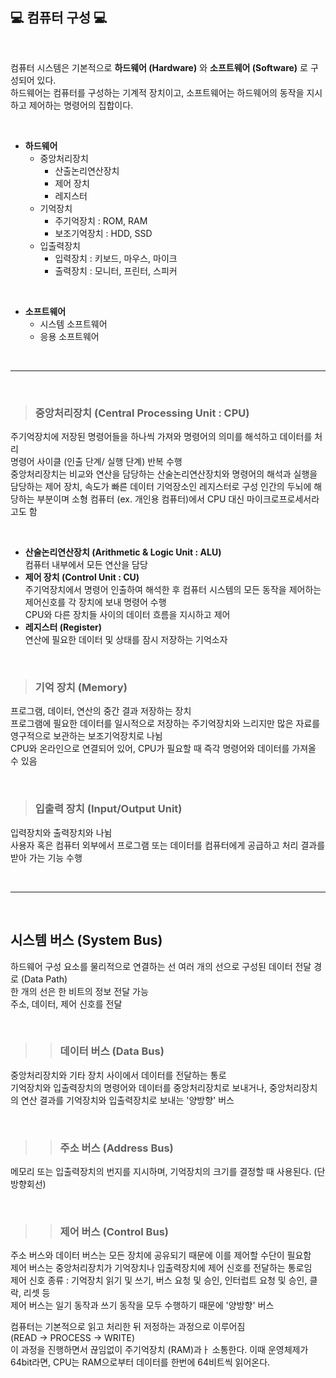 ##  💻  컴퓨터 구성 💻 

<br>

컴퓨터 시스템은 기본적으로 **하드웨어 (Hardware)** 와 **소프트웨어 (Software)** 로 구성되어 있다.    
하드웨어는 컴퓨터를 구성하는 기계적 장치이고, 소프트웨어는 하드웨어의 동작을 지시하고 제어하는 명령어의 집합이다.

<br>

* **하드웨어** 
    * 중앙처리장치
        * 산출논리연산장치
        * 제어 장치
        * 레지스터
    * 기억장치
        * 주기억장치 : ROM, RAM
        * 보조기억장치 : HDD, SSD
    * 입출력장치
        * 입력장치 : 키보드, 마우스, 마이크
        * 출력장치 : 모니터, 프린터, 스피커

<br>

* **소프트웨어**
    * 시스템 소프트웨어
    * 응용 소프트웨어

<br>

---

<br>

>### 중앙처리장치 (Central Processing Unit : CPU)
주기억장치에 저장된 명령어들을 하나씩 가져와 명령어의 의미를 해석하고 데이터를 처리    
명령어 사이클 (인출 단계/ 실행 단계) 반복 수행     
중앙처리장치는 비교와 연산을 담당하는  산술논리연산장치와 명령어의 해석과 실행을 담당하는  제어 장치, 속도가 빠른 데이터 기억장소인  레지스터로 구성
인간의 두뇌에 해당하는 부분이며 소형 컴퓨터 (ex. 개인용 컴퓨터)에서 CPU 대신 마이크로프로세서라고도 함    

<br>

* **산술논리연산장치 (Arithmetic & Logic Unit : ALU)**    
컴퓨터 내부에서 모든 연산을 담당 
* **제어 장치 (Control Unit : CU)**     
주기억장치에서 명령어 인출하여 해석한 후 컴퓨터 시스템의 모든 동작을 제어하는 제어신호를 각 장치에 보내 명령어 수행        
CPU와 다른 장치들 사이의 데이터 흐름을 지시하고 제어 
* **레지스터 (Register)**      
연산에 필요한 데이터 및 상태를 잠시 저장하는 기억소자      

<br>

>### 기억 장치 (Memory) 
프로그램, 데이터, 연산의 중간 결과 저장하는 장치    
프로그램에 필요한 데이터를 일시적으로 저장하는 주기억장치와 느리지만 많은 자료를 영구적으로 보관하는 보조기억장치로 나뉨        
CPU와 온라인으로 연결되어 있어, CPU가 필요할 때 즉각 명령어와 데이터를 가져올 수 있음   

<br>    
        
>### 입출력 장치 (Input/Output Unit)
입력장치와 출력장치와 나뉨      
사용자 혹은 컴퓨터 외부에서 프로그램 또는 데이터를 컴퓨터에게 공급하고 처리 결과를 받아 가는 기능 수행  

<br>

---

<br>

## **시스템 버스 (System Bus)**
하드웨어 구성 요소를 물리적으로 연결하는 선 
여러 개의 선으로 구성된 데이터 전달 경로 (Data Path)    
한 개의 선은 한 비트의 정보 전달 가능   
주소, 데이터, 제어 신호를 전달  

<br>

>>### 데이터 버스 (Data Bus)
중앙처리장치와 기타 장치 사이에서 데이터를 전달하는 통로    
기억장치와 입출력장치의 명령어와 데이터를 중앙처리장치로 보내거나, 중앙처리장치의 연산 결과를 기억장치와 입출력장치로 보내는 '양방향' 버스

<br>

>>### 주소 버스 (Address Bus)
메모리 또는 입출력장치의 번지를 지시하며, 기억장치의 크기를 결정할 때 사용된다. (단방향회선)

<br>

>>### 제어 버스 (Control Bus)
주소 버스와 데이터 버스는 모든 장치에 공유되기 때문에 이를 제어할 수단이 필요함     
제어 버스는 중앙처리장치가 기억장치나 입출력장치에 제어 신호를 전달하는 통로임      
제어 신호 종류 : 기억장치 읽기 및 쓰기, 버스 요청 및 승인, 인터럽트 요청 및 승인, 클락, 리셋 등     
제어 버스는 일기 동작과 쓰기 동작을 모두 수행하기 때문에 '양방향' 버스      

컴퓨터는 기본적으로 읽고 처리한 뒤 저정하는 과정으로 이루어짐       
(READ → PROCESS → WRITE)    
이 과정을 진행하면서 끊임없이 주기억장치 (RAM)과ㅏ 소통한다. 이때 운영체제가 64bit라면, CPU는 RAM으로부터 데이터를 한번에 64비트씩 읽어온다.    